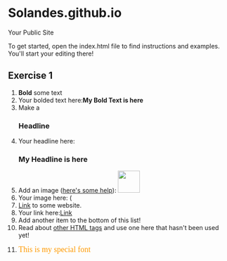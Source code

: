 Solandes.github.io
=====================

Your Public Site

To get started, open the index.html file to find instructions and examples. You'll start your editing there!

<h2 id="Exercise1">Exercise 1</h2>
<ol>
  <li><b>Bold</b> some text</li>
  <li>Your bolded text here:<b>My Bold Text is here</b></li>
  <li>Make a <h3>Headline</h3></li>
  <li>Your headline here:<h3> My Headline is here</h3></li>
  <li>Add an image (<a href="http://forum.koramgame.com/thread-60307-1-1.html">here's some help</a>): <img src="http://upload.wikimedia.org/wikipedia/commons/thumb/8/85/Smiley.svg/800px-Smiley.svg.png" height="50" width="50"</li>
  <li>Your image here: (<a href="https://scontent-a-iad.xx.fbcdn.net/hphotos-ash3/t1/581877_10200239654493897_1357504214_n.jpg"></a> </li>
  <li><a href="http://www.coceleratoru.com">Link</a> to some website.</li>
  <li>Your link here:<a href="https://www.facebook.com/shannon.landes">Link</a> </li>
  <li>Add another item to the bottom of this list!</li>
  <li>Read about <a href="http://www.quackit.com/html/tags/">other HTML tags</a> and use one here that hasn't been used yet!</li>
  <li><p><font face="cursive,serif" color="#ff9900" size="4">This is my special font</font></p>
</li>
  
</ol>
